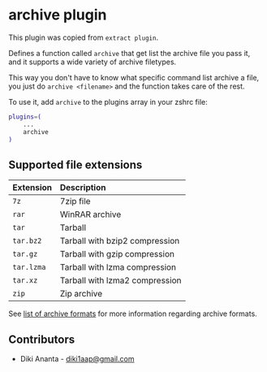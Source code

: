 # archive plugin

This plugin was copied from `extract plugin`.

Defines a function called `archive` that get list the archive file
you pass it, and it supports a wide variety of archive filetypes.

This way you don't have to know what specific command list archive a file, you just
do `archive <filename>` and the function takes care of the rest.

To use it, add `archive` to the plugins array in your zshrc file:

```zsh
plugins=(
    ...
    archive
)
```

## Supported file extensions

| Extension         | Description                          |
|:------------------|:-------------------------------------|
| `7z`              | 7zip file                            |
| `rar`             | WinRAR archive                       |
| `tar`             | Tarball                              |
| `tar.bz2`         | Tarball with bzip2 compression       |
| `tar.gz`          | Tarball with gzip compression        |
| `tar.lzma`        | Tarball with lzma compression        |
| `tar.xz`          | Tarball with lzma2 compression       |
| `zip`             | Zip archive                          |

See [list of archive formats](https://en.wikipedia.org/wiki/List_of_archive_formats) for
more information regarding archive formats.

## Contributors
- Diki Ananta - diki1aap@gmail.com
